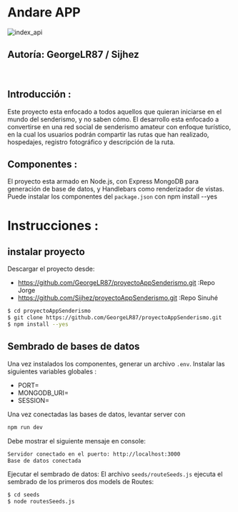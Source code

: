 # Andare APP
![index_api](https://i.postimg.cc/B6d9jGkR/index.jpg)
## Autoría: GeorgeLR87 / Sijhez
<br>

## Introducción :
Este proyecto esta enfocado a todos aquellos que quieran iniciarse en el mundo del senderismo, y no saben cómo.
El desarrollo esta enfocado a convertirse en una red social de senderismo amateur con enfoque turístico, en la cual los usuarios podrán compartir las rutas que han realizado, hospedajes, registro fotográfico y descripción de la ruta.

## Componentes : 
 El proyecto esta armado en Node.js, con Express MongoDB para generación de base de datos, y Handlebars como renderizador de vistas.
 Puede instalar los componentes del `package.json` con npm install --yes 
<br>

# Instrucciones :
## instalar proyecto

Descargar el proyecto desde:

- https://github.com/GeorgeLR87/proyectoAppSenderismo.git  :Repo Jorge
- https://github.com/Sijhez/proyectoAppSenderismo.git :Repo Sinuhé

```bash
$ cd proyectoAppSenderismo
$ git clone https://github.com/GeorgeLR87/proyectoAppSenderismo.git 
$ npm install --yes
```

## Sembrado de bases de datos
Una vez instalados los componentes, generar un archivo `.env`. Instalar las siguientes variables globales : 
*  PORT=
*  MONGODB_URI=
*  SESSION=

Una vez conectadas las bases de datos, levantar server con 
```bash
npm run dev
```
Debe mostrar el siguiente mensaje en console:
```bash
Servidor conectado en el puerto: http://localhost:3000
Base de datos conectada
```
Ejecutar el sembrado de datos: El archivo `seeds/routeSeeds.js` ejecuta el sembrado de los primeros dos models de Routes:

```bash
$ cd seeds
$ node routesSeeds.js
```